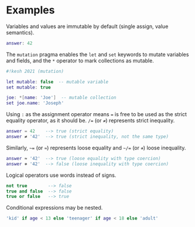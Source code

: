 # Examples

Variables and values are immutable by default (single assign, value semantics).

```lua
answer: 42
```

The `mutation` pragma enables the `let` and `set` keywords to mutate variables and fields, and the `*` operator to mark collections as mutable.

```lua
#!kesh 2021 (mutation)

let mutable: false  -- mutable variable
set mutable: true

joe: *[name: 'Joe']  -- mutable collection
set joe.name: 'Joseph'
```

Using `:` as the assignment operator means `=` is free to be used as the strict equality operator, as it should be. `/=` (or `≠`) represents strict inequality.

```lua
answer = 42    --> true (strict equality)
answer ≠ '42'  --> true (strict inequality, not the same type)
```

Similarly, `~=` (or `≈`) represents loose equality and `~/=` (or `≉`) loose inequality.

```lua
answer ≈ '42'  --> true (loose equality with type coercion)
answer ≉ '42'  --> false (loose inequality with type coercion)
```

Logical operators use words instead of signs.

```lua
not true        --> false
true and false  --> false
true or false   --> true
```

Conditional expressions may be nested.

```lua
'kid' if age < 13 else 'teenager' if age < 18 else 'adult'
```
